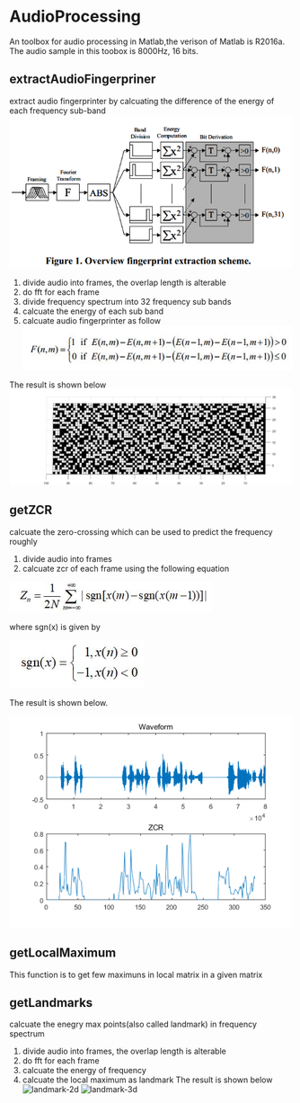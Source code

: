 # AudioProcessing
An toolbox for audio processing in Matlab,the verison of Matlab is R2016a. </br>
The audio sample in this toobox is 8000Hz, 16 bits.

## extractAudioFingerpriner
extract audio fingerprinter by calcuating the difference of the energy of each frequency sub-band 
![Extraction process](https://github.com/DandelionLau/AudioProcessing/blob/master/pic/audiofingerprinter.jpg)

1. divide audio into frames, the overlap length is alterable
2. do fft for each frame 
3. divide frequency spectrum into 32 frequency sub bands
4. calcuate the energy of each sub band
5. calcuate audio fingerprinter as follow</br>
![Bit Derviation](https://github.com/DandelionLau/AudioProcessing/blob/master/pic/bitDerivation.JPG)

The result is shown below
![printer](https://github.com/DandelionLau/AudioProcessing/blob/master/pic/fingerprinter.png)

## getZCR
calcuate the zero-crossing which can be used to predict the frequency roughly
1. divide audio into frames 
2. calcuate zcr of each frame using the following equation

![ZCR](https://github.com/DandelionLau/AudioProcessing/blob/master/pic/ZCR.JPG)
                                   
where sgn(x) is given by

![sgn(x)](https://github.com/DandelionLau/AudioProcessing/blob/master/pic/sgn.JPG)

The result is shown below.

![zcrpic](https://github.com/DandelionLau/AudioProcessing/blob/master/pic/ZeroCrossingRate.png)
## getLocalMaximum
This function is to get few maximuns in local matrix in a given matrix

## getLandmarks
calcuate the enegry max points(also called landmark) in frequency spectrum 
1. divide audio into frames, the overlap length is alterable
2. do fft for each frame 
3. calcuate the energy of frequency 
4. calcuate the local maximum as landmark
The result is shown below
![landmark-2d](https://github.com/DandelionLau/AudioProcessing-toolbox/blob/master/pic/landmark-2d.png)
![landmark-3d](https://github.com/DandelionLau/AudioProcessing-toolbox/blob/master/pic/landmark-3d.png)

